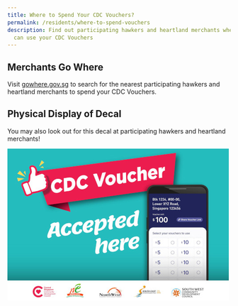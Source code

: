 ```yaml
---
title: Where to Spend Your CDC Vouchers?
permalink: /residents/where-to-spend-vouchers
description: Find out participating hawkers and heartland merchants where you
  can use your CDC Vouchers
---
```


## Merchants Go Where
Visit [gowhere.gov.sg](https://www.gowhere.gov.sg/cdcvouchersmerchants) to search for the nearest participating hawkers and heartland merchants to spend your CDC Vouchers.

## Physical Display of Decal 
You may also look out for this decal at participating hawkers and heartland merchants!

![Merchant's Decal](/images/merchants-decal-500.jpg)

<style>
a.bp-button {
	height: 6em !important;
	white-space:pre-line !important;
}
</style>